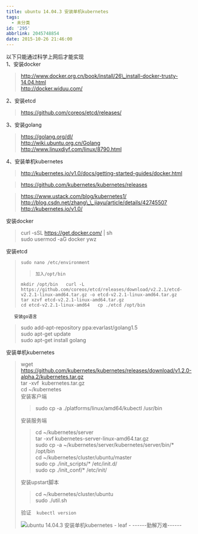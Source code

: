```yaml
---
title: ubuntu 14.04.3 安装单机kubernetes
tags:
  - 未分类
id: '295'
abbrlink: 2045748854
date: 2015-10-26 21:46:00
---
```


  
以下只能通过科学上网后才能实现  
1、安装docker  

> http://www.docker.org.cn/book/install/26\_install-docker-trusty-14.04.html  
> http://docker.widuu.com/  

2、安装etcd  

> https://github.com/coreos/etcd/releases/  

3、安装golang  

> https://golang.org/dl/  
> http://wiki.ubuntu.org.cn/Golang  
> http://www.linuxdiyf.com/linux/8790.html  

4、安装单机kubernetes  

> http://kubernetes.io/v1.0/docs/getting-started-guides/docker.html  

> https://github.com/kubernetes/kubernetes/releases  

> https://www.ustack.com/blog/kubernetes1/  
> http://blog.csdn.net/zhang\_\_jiayu/article/details/42745507  
> http://kubernetes.io/v1.0/  

  
安装docker  

> curl -sSL https://get.docker.com/ | sh  
> sudo usermod -aG docker ywz  

  
安装etcd

> `sudo nano /etc/environment  
> `
> 
> > `加入/opt/bin`  
> 
> `mkdir /opt/bin  
> curl -L https://github.com/coreos/etcd/releases/download/v2.2.1/etcd-v2.2.1-linux-amd64.tar.gz -o etcd-v2.2.1-linux-amd64.tar.gz`  
> `tar xzvf etcd-v2.2.1-linux-amd64.tar.gz`  
> `cd etcd-v2.2.1-linux-amd64  
> cp ./etcd /opt/bin  
> `

`  
安装go语言`  

> sudo add-apt-repository ppa:evarlast/golang1.5  
> sudo apt-get update  
> sudo apt-get install golang  
>   

安装单机kubernetes  

> wget https://github.com/kubernetes/kubernetes/releases/download/v1.2.0-alpha.2/kubernetes.tar.gz  
> tar -xvf  kubernetes.tar.gz  
> cd ~/kubernetes  
> 安装客户端  
> 
> > sudo cp -a ./platforms/linux/amd64/kubectl /usr/bin  
> 
> 安装服务端  
> 
> > cd ~/kubernetes/server  
> > tar -xvf kubernetes-server-linux-amd64.tar.gz  
> > sudo cp -a ~/kubernetes/server/kubernetes/server/bin/\* /opt/bin  
> > cd ~/kubernetes/cluster/ubuntu/master  
> > sudo cp ./init\_scripts/\* /etc/init.d/  
> > sudo cp ./init\_conf/\* /etc/init/  
> 
> 安装upstart脚本  
> 
> > cd ~/kubernetes/cluster/ubuntu  
> > sudo ./util.sh  
> 
> 验证`  
> kubectl version  
> `
> 
> ![ubuntu 14.04.3 安装单机kubernetes - leaf - ------勤解万难------](http://img0.ph.126.net/nG9RK6DmfvQph2hUnioHmQ==/6631420708932790935.png "ubuntu 14.04.3 安装单机kubernetes - leaf - ------勤解万难------")
